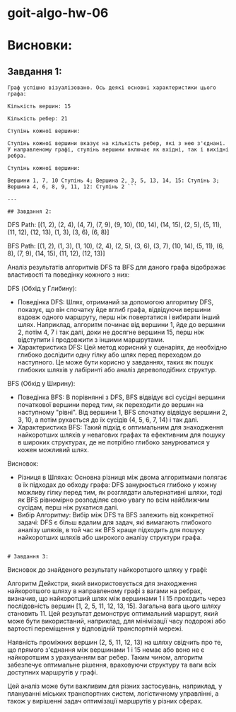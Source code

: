 # goit-algo-hw-06

# Висновки:

## Завдання 1:

````
Граф успішно візуалізовано. Ось деякі основні характеристики цього графа:

Кількість вершин: 15

Кількість ребер: 21

Ступінь кожної вершини:

Ступінь кожної вершини вказує на кількість ребер, які з нею з'єднані. У направленому графі, ступінь вершини включає як вхідні, так і вихідні ребра.

Ступінь кожної вершини:

Вершини 1, 7, 10 Ступінь 4; Вершина 2, 3, 5, 13, 14, 15: Ступінь 3; Вершина 4, 6, 8, 9, 11, 12: Ступінь 2 ```

---

## Завдання 2:

````

DFS Path: [(1, 2), (2, 4), (4, 7), (7, 9), (9, 10), (10, 14), (14, 15), (2, 5), (5, 11), (11, 12), (12, 13), (1, 3), (3, 6), (6, 8)]

BFS Path: [(1, 2), (1, 3), (1, 10), (2, 4), (2, 5), (3, 6), (3, 7), (10, 14), (5, 11), (6, 8), (7, 9), (14, 15), (11, 12), (12, 13)]

Аналіз результатів алгоритмів DFS та BFS для даного графа відображає властивості та поведінку кожного з них:

DFS (Обхід у Глибину):

- Поведінка DFS: Шлях, отриманий за допомогою алгоритму DFS, показує, що він спочатку йде вглиб графа, відвідуючи вершини вздовж одного маршруту, перш ніж повертатися і вибирати інший шлях. Наприклад, алгоритм починає від вершини 1, йде до вершини 2, потім 4, 7 і так далі, доки не досягне вершини 15, перш ніж відступити і продовжити з іншими маршрутами.
- Характеристика DFS: Цей метод корисний у сценаріях, де необхідно глибоко дослідити одну гілку або шлях перед переходом до наступного. Це може бути корисно у завданнях, таких як пошук глибоких шляхів у лабіринті або аналіз деревоподібних структур.

BFS (Обхід у Ширину):

- Поведінка BFS: В порівнянні з DFS, BFS відвідує всі сусідні вершини початкової вершини перед тим, як переходити до вершин на наступному "рівні". Від вершини 1, BFS спочатку відвідує вершини 2, 3, 10, а потім рухається до їх сусідів (4, 5, 6, 7, 14) і так далі.
- Характеристика BFS: Такий підхід є оптимальним для знаходження найкоротших шляхів у невагових графах та ефективним для пошуку в широких структурах, де не потрібно глибоко занурюватися у кожен можливий шлях.

Висновок:

- Різниця в Шляхах: Основна різниця між двома алгоритмами полягає в їх підходах до обходу графа: DFS занурюється глибоко у кожну можливу гілку перед тим, як розглядати альтернативні шляхи, тоді як BFS рівномірно розподіляє свою увагу по всім найближчим сусідам, перш ніж рухатися далі.
- Вибір Алгоритму: Вибір між DFS та BFS залежить від конкретної задачі: DFS є більш вдалим для задач, які вимагають глибокого аналізу шляхів, в той час як BFS краще підходить для пошуку найкоротших шляхів або широкого аналізу структури графа.

```

# Завдання 3:

```

Висновок до знайденого результату найкоротшого шляху у графі:

Алгоритм Дейкстри, який використовується для знаходження найкоротшого шляху в направленому графі з вагами на ребрах, визначив, що найкоротший шлях між вершинами 1 і 15 проходить через послідовність вершин [1, 2, 5, 11, 12, 13, 15]. Загальна вага цього шляху становить 11. Цей результат демонструє оптимальний маршрут, який може бути використаний, наприклад, для мінімізації часу подорожі або вартості переміщення у відповідній транспортній мережі.

Наявність проміжних вершин (2, 5, 11, 12, 13) на шляху свідчить про те, що прямого з'єднання між вершинами 1 і 15 немає або воно не є найкоротшим з урахуванням ваг ребер. Таким чином, алгоритм забезпечує оптимальне рішення, враховуючи структуру та ваги всіх доступних маршрутів у графі.

Цей аналіз може бути важливим для різних застосувань, наприклад, у плануванні міських транспортних систем, логістичному управлінні, а також у вирішенні задач оптимізації маршрутів у різних сферах.

```

```

